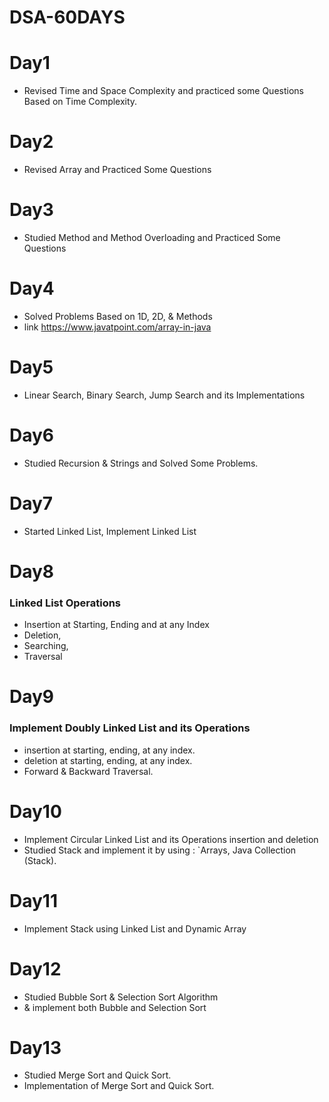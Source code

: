# DSA-60DAYS
# Day1
* Revised Time and Space Complexity and practiced some Questions Based on Time Complexity.
# Day2
* Revised Array and Practiced Some Questions
# Day3
* Studied Method and Method Overloading and Practiced Some Questions
# Day4
* Solved Problems Based on 1D, 2D, & Methods
* link https://www.javatpoint.com/array-in-java
# Day5
* Linear Search, Binary Search, Jump Search and its Implementations
# Day6
* Studied Recursion & Strings and Solved Some Problems.
# Day7
* Started Linked List, Implement Linked List 
# Day8
### Linked List Operations
* Insertion at Starting, Ending and at any Index
* Deletion,  
* Searching, 
* Traversal 
# Day9
### Implement Doubly Linked List and its Operations
* insertion at starting, ending, at any index. 
* deletion at starting, ending, at any index. 
* Forward & Backward Traversal. 
# Day10
* Implement Circular Linked List and its Operations insertion and deletion
* Studied Stack and implement it by using : `Arrays, Java Collection (Stack).
# Day11
* Implement Stack using Linked List and Dynamic Array
# Day12
* Studied Bubble Sort & Selection Sort Algorithm
* & implement both Bubble and Selection Sort
# Day13
* Studied Merge Sort and Quick Sort.
* Implementation of Merge Sort and Quick Sort.
